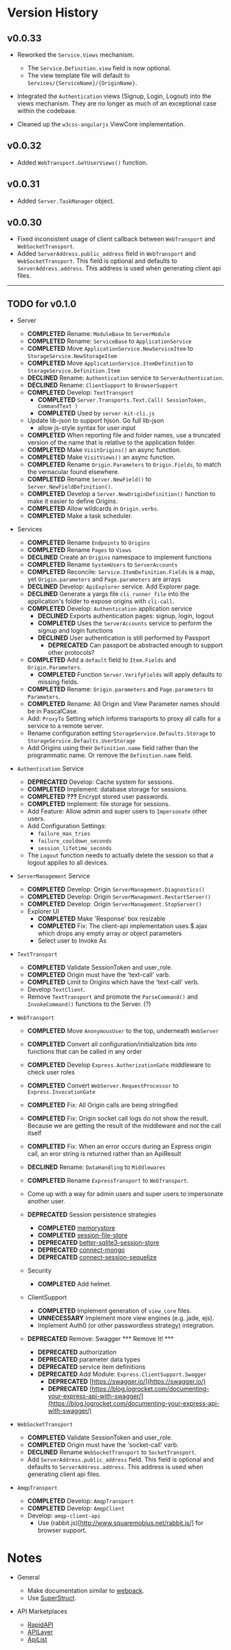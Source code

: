 # Version History


v0.0.33
------------------------------------------

- Reworked the `Service.Views` mechanism.
	- The `Service.Definition.view` field is now optional.
	- The view template file will default to `Services/{ServiceName}/{OriginName}`.

- Integrated the `Authentication` views (Signup, Login, Logout) into the views mechanism.
	They are no longer as much of an exceptional case within the codebase.

- Cleaned up the `w3css-angularjs` ViewCore implementation.


v0.0.32
------------------------------------------

- Added `WebTransport.GetUserViews()` function.


v0.0.31
------------------------------------------

- Added `Server.TaskManager` object.


v0.0.30
------------------------------------------

- Fixed inconsistent usage of client callback between `WebTransport` and `WebSocketTransport`.
- Added `ServerAddress.public_address` field in `WebTransport` and `WebSocketTransport`.
	This field is optional and defaults to `ServerAddress.address`.
	This address is used when generating client api files.

---


TODO for v0.1.0
------------------------------------------

- Server
	- **COMPLETED** Rename: `ModuleBase` to `ServerModule`
	- **COMPLETED** Rename: `ServiceBase` to `ApplicationService`
	- **COMPLETED** Move `ApplicationService.NewServiceItem` to `StorageService.NewStorageItem`
	- **COMPLETED** Move `ApplicationService.ItemDefinition` to `StorageService.Definition.Item`
	- **DECLINED** Rename: `Authentication` service to `ServerAuthentication`.
	- **DECLINED** Rename: `ClientSupport` to `BrowserSupport`
	- **COMPLETED** Develop: `TextTransport`
		- **COMPLETED** `Server.Transports.Text.Call( SessionToken, CommandText )`
		- **COMPLETED** Used by `server-kit-cli.js`
	- Update lib-json to support hjson. Go full lib-json
		- allow js-style syntax for user input
	- **COMPLETED** When reporting file and folder names, use a truncated version of the name that is relative to the application folder.
	- **COMPLETED** Make `VisitOrigins()` an async function.
	- **COMPLETED** Make `VisitViews()` an async function.
	- **COMPLETED** Rename `Origin.Parameters` to `Origin.Fields`, to match the vernacular found elsewhere.
	- **COMPLETED** Rename `Server.NewField()` to `Server.NewFieldDefinition()`.
	- **COMPLETED** Develop a `Server.NewOriginDefinition()` function to make it easier to define Origins.
	- **COMPLETED** Allow wildcards in `Origin.verbs`.
	- **COMPLETED** Make a task scheduler.


- Services
	- **COMPLETED** Rename `Endpoints` to `Origins`
	- **COMPLETED** Rename `Pages` to `Views`
	- **DECLINED** Create an `Origins` namespace to implement functions
	- **COMPLETED** Rename `SystemUsers` to `ServerAccounts`
	- **COMPLETED** Reconcile: `Service.ItemDefinition.Fields` is a map, yet `Origin.parameters` and `Page.parameters` are arrays
	- **DECLINED** Develop: `ApiExplorer` service. Add Explorer page.
	- **DECLINED** Generate a yargs file `cli_runner_file` into the application's folder to expose origins with `cli-call`.
	- **COMPLETED** Develop: `Authentication` application service
		- **DECLINED** Exports authentication pages: signup, login, logout
		- **COMPLETED** Uses the `ServerAccounts` service to perform the signup and login functions
		- **DECLINED** User authentication is still performed by Passport
			- **DEPRECATED** Can passport be abstracted enough to support other protocols?
	- **COMPLETED** Add a `default` field to `Item.Fields` and `Origin.Parameters`.
		- **COMPLETED** Function `Server.VerifyFields` will apply defaults to missing fields.
	- **COMPLETED** Rename: `Origin.parameters` and `Page.parameters` to `Parameters`.
	- **COMPLETED** Rename: All Origin and View Parameter names should be in PascalCase.
	- Add: `ProxyTo` Setting which informs transports to proxy all calls for a service to a remote server.
	- Rename configuration setting `StorageService.Defaults.Storage` to `StorageService.Defaults.UserStorage`
	- Add Origins using their `Definition.name` field rather than the programmatic name. Or remove the `Definition.name` field.


- `Authentication` Service
	- **DEPRECATED** Develop: Cache system for sessions.
	- **COMPLETED** Implement: database storage for sessions.
	- **COMPLETED ???** Encrypt stored user passwords.
	- **COMPLETED** Implement: file storage for sessions.
	- Add Feature: Allow admin and super users to `Impersonate` other users.
	- Add Configuration Settings:
		- `failure_max_tries`
		- `failure_cooldown_seconds`
		- `session_lifetime_seconds`
	- The `Logout` function needs to actually delete the session so that a logout appiles to all devices.


- `ServerManagement` Service
	- **COMPLETED** Develop: Origin `ServerManagement.Diagnostics()`
	- **COMPLETED** Develop: Origin `ServerManagement.RestartServer()`
	- **COMPLETED** Develop: Origin `ServerManagement.StopServer()`
	- Explorer UI
		- **COMPLETED** Make 'Response' box resizable
		- **COMPLETED** Fix: The client-api implementation uses $.ajax which drops any empty array or object parameters
		- Select user to Invoke As


- `TextTransport`
	- **COMPLETED** Validate SessionToken and user_role.
	- **COMPLETED** Origin must have the 'text-call' varb.
	- **COMPLETED** Limit to Origins which have the 'text-call' verb.
	- Develop `TextClient`.
	- Remove `TextTransport` and promote the `ParseCommand()` and `InvokeCommand()` functions to the Server. (?)


- `WebTransport`
	- **COMPLETED** Move `AnonymousUser` to the top, underneath `WebServer`
	- **COMPLETED** Convert all configuration/initialization bits into functions that can be called in any order
	- **COMPLETED** Develop `Express.AuthorizationGate` middleware to check user roles
	- **COMPLETED** Convert `WebServer.RequestProcessor` to `Express.InvocationGate`
	- **COMPLETED** Fix: All Origin calls are being stringified
	- **COMPLETED** Fix: Origin socket call logs do not show the result. Because we are getting the result of the middleware and not the call itself
	- **COMPLETED** Fix: When an error occurs during an Express origin call, an eror string is returned rather than an ApiResult
	- **DECLINED** Rename: `DataHandling` to `Middlewares`
	- **COMPLETED** Rename `ExpressTransport` to `WebTransport`.
	- Come up with a way for admin users and super users to impersonate another user.

	- **DEPRECATED** Session persistence strategies
		- **COMPLETED** [memorystore](https://www.npmjs.com/package/memorystore)
		- **COMPLETED** [session-file-store](https://www.npmjs.com/package/session-file-store)
		- **DEPRECATED** [better-sqlite3-session-store](https://www.npmjs.com/package/better-sqlite3-session-store)
		- **DEPRECATED** [connect-mongo](https://www.npmjs.com/package/connect-mongo)
		- **DEPRECATED** [connect-session-sequelize](https://www.npmjs.com/package/connect-session-sequelize)

	- Security
		- **COMPLETED** Add helmet.

	- ClientSupport
		- **COMPLETED** Implement generation of `view_core` files.
		- **UNNECESSARY** Implement more view engines (e.g. jade, ejs).
		- Implement Auth0 (or other passwordless strategy) integration.

	- **DEPRECATED** Remove: Swagger *** Remove It! ***
		- **DEPRECATED** authorization
		- **DEPRECATED** parameter data types
		- **DEPRECATED** service item definitions
		- **DEPRECATED** Add Module: `Express.ClientSupport.Swagger`
			- **DEPRECATED** [https://swagger.io/](https://swagger.io/)
			- **DEPRECATED** [https://blog.logrocket.com/documenting-your-express-api-with-swagger/](https://blog.logrocket.com/documenting-your-express-api-with-swagger/)


- `WebSocketTransport`
	- **COMPLETED** Validate SessionToken and user_role.
	- **COMPLETED** Origin must have the 'socket-call' varb.
	- **DECLINED** Rename `WebSocketTransport` to `SocketTransport`.
	- Add `ServerAddress.public_address` field.
		This field is optional and defaults to `ServerAddress.address`.
		This address is used when generating client api files.


- `AmqpTransport`
	- **COMPLETED** Develop: `AmqpTransport`
	- **COMPLETED** Develop: `AmqpClient`
	- Develop: `amqp-client-api`
		- Use (rabbit.js)[http://www.squaremobius.net/rabbit.js/] for browser support.


# Notes

- General
	- Make documentation similar to [webpack](http://webpack.js.org).
	- Use [SuperStruct](https://www.npmjs.com/package/superstruct).

- API Marketplaces
	- [RapidAPI](https://rapidapi.com/)
	- [APILayer](https://apilayer.com/marketplace)
	- [ApiList](https://apilist.fun/)

